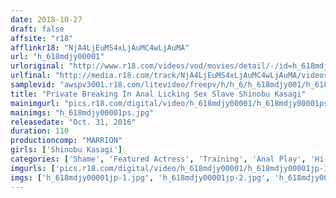 ```yaml
---
date: 2018-10-27
draft: false
affsite: "r18"
afflinkr18: "NjA4LjEuMS4xLjAuMC4wLjAuMA"
url: "h_618mdjy00001"
urloriginal: "http://www.r18.com/videos/vod/movies/detail/-/id=h_618mdjy00001"
urlfinal: "http://media.r18.com/track/NjA4LjEuMS4xLjAuMC4wLjAuMA/videos/vod/movies/detail/-/id=h_618mdjy00001"
samplevid: "awspv3001.r18.com/litevideo/freepv/h/h_6/h_618mdjy001/h_618mdjy001_dmb_w.mp4"
title: "Private Breaking In Anal Licking Sex Slave Shinobu Kasagi"
mainimgurl: "pics.r18.com/digital/video/h_618mdjy00001/h_618mdjy00001ps.jpg"
mainimgs: "h_618mdjy00001ps.jpg"
releasedate: "Oct. 31, 2016"
duration: 110
productioncomp: "MARRION"
girls: ['Shinobu Kasagi']
categories: ['Shame', 'Featured Actress', 'Training', 'Anal Play', 'Hi-Def']
imgurls: ['pics.r18.com/digital/video/h_618mdjy00001/h_618mdjy00001jp-1.jpg', 'pics.r18.com/digital/video/h_618mdjy00001/h_618mdjy00001jp-2.jpg', 'pics.r18.com/digital/video/h_618mdjy00001/h_618mdjy00001jp-3.jpg', 'pics.r18.com/digital/video/h_618mdjy00001/h_618mdjy00001jp-4.jpg', 'pics.r18.com/digital/video/h_618mdjy00001/h_618mdjy00001jp-5.jpg', 'pics.r18.com/digital/video/h_618mdjy00001/h_618mdjy00001jp-6.jpg', 'pics.r18.com/digital/video/h_618mdjy00001/h_618mdjy00001jp-7.jpg', 'pics.r18.com/digital/video/h_618mdjy00001/h_618mdjy00001jp-8.jpg', 'pics.r18.com/digital/video/h_618mdjy00001/h_618mdjy00001jp-9.jpg', 'pics.r18.com/digital/video/h_618mdjy00001/h_618mdjy00001jp-10.jpg', 'pics.r18.com/digital/video/h_618mdjy00001/h_618mdjy00001jp-11.jpg', 'pics.r18.com/digital/video/h_618mdjy00001/h_618mdjy00001jp-12.jpg', 'pics.r18.com/digital/video/h_618mdjy00001/h_618mdjy00001jp-13.jpg', 'pics.r18.com/digital/video/h_618mdjy00001/h_618mdjy00001jp-14.jpg', 'pics.r18.com/digital/video/h_618mdjy00001/h_618mdjy00001jp-15.jpg', 'pics.r18.com/digital/video/h_618mdjy00001/h_618mdjy00001jp-16.jpg', 'pics.r18.com/digital/video/h_618mdjy00001/h_618mdjy00001jp-17.jpg', 'pics.r18.com/digital/video/h_618mdjy00001/h_618mdjy00001jp-18.jpg', 'pics.r18.com/digital/video/h_618mdjy00001/h_618mdjy00001jp-19.jpg', 'pics.r18.com/digital/video/h_618mdjy00001/h_618mdjy00001jp-20.jpg']
imgs: ['h_618mdjy00001jp-1.jpg', 'h_618mdjy00001jp-2.jpg', 'h_618mdjy00001jp-3.jpg', 'h_618mdjy00001jp-4.jpg', 'h_618mdjy00001jp-5.jpg', 'h_618mdjy00001jp-6.jpg', 'h_618mdjy00001jp-7.jpg', 'h_618mdjy00001jp-8.jpg', 'h_618mdjy00001jp-9.jpg', 'h_618mdjy00001jp-10.jpg', 'h_618mdjy00001jp-11.jpg', 'h_618mdjy00001jp-12.jpg', 'h_618mdjy00001jp-13.jpg', 'h_618mdjy00001jp-14.jpg', 'h_618mdjy00001jp-15.jpg', 'h_618mdjy00001jp-16.jpg', 'h_618mdjy00001jp-17.jpg', 'h_618mdjy00001jp-18.jpg', 'h_618mdjy00001jp-19.jpg', 'h_618mdjy00001jp-20.jpg']
---
```

